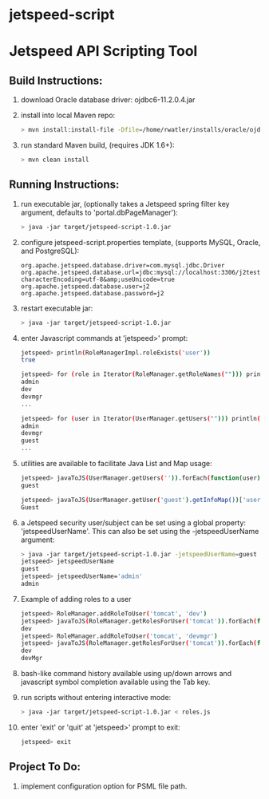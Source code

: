 jetspeed-script
===============

Jetspeed API Scripting Tool
============================

Build Instructions:
-------------------

1. download Oracle database driver: ojdbc6-11.2.0.4.jar

2. install into local Maven repo:

    ```sh
    > mvn install:install-file -Dfile=/home/rwatler/installs/oracle/ojdbc6-11.2.0.4.jar -DgroupId=com.oracle -DartifactId=ojdbc6 -Dversion=11.2.0.4 -Dpackaging=jar
    ```

3. run standard Maven build, (requires JDK 1.6+):

    ```sh
    > mvn clean install
    ```

Running Instructions:
---------------------

1. run executable jar, (optionally takes a Jetspeed spring filter key argument, defaults to 'portal.dbPageManager'):

    ```sh
    > java -jar target/jetspeed-script-1.0.jar
    ```

2. configure jetspeed-script.properties template, (supports MySQL, Oracle, and PostgreSQL):

    ```
    org.apache.jetspeed.database.driver=com.mysql.jdbc.Driver
    org.apache.jetspeed.database.url=jdbc:mysql://localhost:3306/j2test?characterEncoding=utf-8&amp;useUnicode=true
    org.apache.jetspeed.database.user=j2
    org.apache.jetspeed.database.password=j2
    ```

3. restart executable jar:

    ```sh
    > java -jar target/jetspeed-script-1.0.jar
    ```

4. enter Javascript commands at 'jetspeed>' prompt:

    ```sh
    jetspeed> println(RoleManagerImpl.roleExists('user'))
    true
    ```

    ```sh
    jetspeed> for (role in Iterator(RoleManager.getRoleNames(""))) println(role)
    admin
    dev
    devmgr
    ...
    ```

    ```sh
    jetspeed> for (user in Iterator(UserManager.getUsers(""))) println(user.name)
    admin
    devmgr
    guest
    ...
    ```

5. utilities are available to facilitate Java List and Map usage:

    ```sh
    jetspeed> javaToJS(UserManager.getUsers('')).forEach(function(user){println(user.name)})
    guest
    ```

    ```sh
    jetspeed> javaToJS(UserManager.getUser('guest').getInfoMap())['user.name.family']
    Guest
    ```

6. a Jetspeed security user/subject can be set using a global property: 'jetspeedUserName'. This can
also be set using the -jetspeedUserName argument:

    ```sh
    > java -jar target/jetspeed-script-1.0.jar -jetspeedUserName=guest
    jetspeed> jetspeedUserName
    guest
    jetspeed> jetspeedUserName='admin'
    admin
    ```

7. Example of adding roles to a user

     ```sh
    jetspeed> RoleManager.addRoleToUser('tomcat', 'dev')
    jetspeed> javaToJS(RoleManager.getRolesForUser('tomcat')).forEach(function(role){println(role.name)})
    dev
    jetspeed> RoleManager.addRoleToUser('tomcat', 'devmgr')
    jetspeed> javaToJS(RoleManager.getRolesForUser('tomcat')).forEach(function(role){println(role.name)})
    dev
    devMgr
    ```

8. bash-like command history available using up/down arrows and javascript symbol completion available using the Tab key.

9. run scripts without entering interactive mode:

    ```sh
    > java -jar target/jetspeed-script-1.0.jar < roles.js
    ```

10. enter 'exit' or 'quit' at 'jetspeed>' prompt to exit:

    ```sh
    jetspeed> exit
    ```

Project To Do:
--------------

1. implement configuration option for PSML file path.
